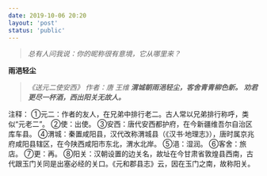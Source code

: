 ```yaml
---
date: 2019-10-06 20:20
layout: 'post'
status: 'public'
---
```


>  *总有人问我说：你的昵称很有意境，它从哪里来？* 

**雨浥轻尘**
> *《送元二使安西》*
> *作者：唐 王维*
>***渭城朝雨浥轻尘，客舍青青柳色新。***
>***劝君更尽一杯酒，西出阳关无故人。***

注释：
①元二：作者的友人，在兄弟中排行老二。古人常以兄弟排行称呼，类似“元老二”。
②使：出使。
③安西：唐代安西都护府，在今新疆维吾尔自治区库车县。
④渭城：秦置咸阳县，汉代改称渭城县（《汉书·地理志》），唐时属京兆府咸阳县辖区，在今陕西咸阳市东北，渭水北岸。
⑤浥：湿润。
⑥客舍：旅店。
⑦更：再。
⑧阳关：汉朝设置的边关名，故址在今甘肃省敦煌县西南，古代跟玉门关同是出塞必经的关口。《元和郡县志》云，因在玉门之南，故称阳关。



